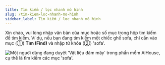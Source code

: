 ```yaml
---
title: Tìm kiếm / lọc nhanh mô hình
slug: /tim-kiem-loc-nhanh-mo-hinh
sidebar_label: Tìm kiếm / lọc nhanh mô hình
---
```


Xin chào, vui lòng nhập văn bản của mục hoặc số mục trong hộp tìm kiếm để tìm kiếm. Ví dụ, nếu bạn đang tìm kiếm một chiếc ghế sofa, chỉ cần vào mục (①) **Tìm (Find)** và nhập từ khóa (②) 'sofa'.

![Một người dùng đang duyệt 'Vật liệu đám mây' trong phần mềm AiHouse, cụ thể là tìm kiếm các mục 'sofa'.](https://storage.googleapis.com/jegavn_kb/images/bdef32f8-ace8-4413-97f3-b3ff19c5d41f.png)